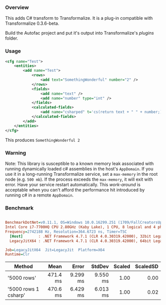 
### Overview

This adds C# transform to Transformalize.  It is a plug-in compatible with Transformalize 0.3.6-beta.

Build the Autofac project and put it's output into Transformalize's *plugins* folder.

### Usage

```xml
<cfg name="Test">
    <entities>
        <add name="Test">
            <rows>
                <add text="SomethingWonderful" number="2" />
            </rows>
            <fields>
                <add name="text" />
                <add name="number" type="int" />
            </fields>
            <calculated-fields>
                <add name="csharped" t='cs(return text + " " + number;)' />
            </calculated-fields>
        </add>
    </entities>
</cfg>
```

This produces `SomethingWonderful 2`

### Warning

Note: This library is susceptible to a known memory leak associated with running 
dynamically loaded c# assemblies in the host's `AppDomain`.  If you use it in a 
long-running Transformalize service, set a `max-memory` in the root node (e.g. `500 mb`).  If the process exceeds the `max-memory`, it will exit with error.  Have your service restart automatically.  This *work-around* is acceptable when you can't afford the performance hit introduced by running c# in a remote `AppDomain`.

### Benchmark

``` ini

BenchmarkDotNet=v0.11.1, OS=Windows 10.0.16299.251 (1709/FallCreatorsUpdate/Redstone3)
Intel Core i7-7700HQ CPU 2.80GHz (Kaby Lake), 1 CPU, 8 logical and 4 physical cores
Frequency=2742188 Hz, Resolution=364.6723 ns, Timer=TSC
  [Host]       : .NET Framework 4.7.1 (CLR 4.0.30319.42000), 32bit LegacyJIT-v4.7.2633.0
  LegacyJitX64 : .NET Framework 4.7.1 (CLR 4.0.30319.42000), 64bit LegacyJIT/clrjit-v4.7.2633.0;compatjit-v4.7.2633.0

Job=LegacyJitX64  Jit=LegacyJit  Platform=X64  
Runtime=Clr  

```
|               Method |     Mean |    Error |   StdDev | Scaled | ScaledSD |
|--------------------- |---------:|---------:|---------:|-------:|---------:|
|          &#39;5000 rows&#39; | 471.4 ms | 9.299 ms | 9.550 ms |   1.00 |     0.00 |
| &#39;5000 rows 1 csharp&#39; | 470.6 ms | 6.429 ms | 6.013 ms |   1.00 |     0.02 |
